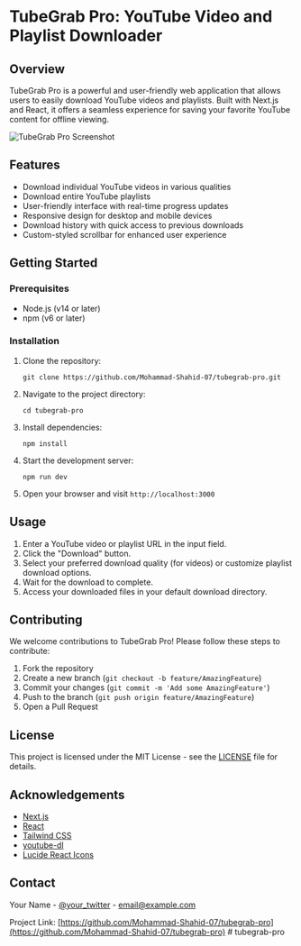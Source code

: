 # TubeGrab Pro: YouTube Video and Playlist Downloader

## Overview

TubeGrab Pro is a powerful and user-friendly web application that allows users to easily download YouTube videos and playlists. Built with Next.js and React, it offers a seamless experience for saving your favorite YouTube content for offline viewing.

![TubeGrab Pro Screenshot](https://via.placeholder.com/800x400.png?text=TubeGrab+Pro+Screenshot)

## Features

- Download individual YouTube videos in various qualities
- Download entire YouTube playlists
- User-friendly interface with real-time progress updates
- Responsive design for desktop and mobile devices
- Download history with quick access to previous downloads
- Custom-styled scrollbar for enhanced user experience

## Getting Started

### Prerequisites

- Node.js (v14 or later)
- npm (v6 or later)

### Installation

1. Clone the repository:

   ```
   git clone https://github.com/Mohammad-Shahid-07/tubegrab-pro.git
   ```

2. Navigate to the project directory:

   ```
   cd tubegrab-pro
   ```

3. Install dependencies:

   ```
   npm install
   ```

4. Start the development server:

   ```
   npm run dev
   ```

5. Open your browser and visit `http://localhost:3000`

## Usage

1. Enter a YouTube video or playlist URL in the input field.
2. Click the "Download" button.
3. Select your preferred download quality (for videos) or customize playlist download options.
4. Wait for the download to complete.
5. Access your downloaded files in your default download directory.

## Contributing

We welcome contributions to TubeGrab Pro! Please follow these steps to contribute:

1. Fork the repository
2. Create a new branch (`git checkout -b feature/AmazingFeature`)
3. Commit your changes (`git commit -m 'Add some AmazingFeature'`)
4. Push to the branch (`git push origin feature/AmazingFeature`)
5. Open a Pull Request

## License

This project is licensed under the MIT License - see the [LICENSE](LICENSE) file for details.

## Acknowledgements

- [Next.js](https://nextjs.org/)
- [React](https://reactjs.org/)
- [Tailwind CSS](https://tailwindcss.com/)
- [youtube-dl](https://github.com/ytdl-org/youtube-dl)
- [Lucide React Icons](https://lucide.dev/)

## Contact

Your Name - [@your_twitter](https://twitter.com/your_twitter) - email@example.com

Project Link: [https://github.com/Mohammad-Shahid-07/tubegrab-pro](https://github.com/Mohammad-Shahid-07/tubegrab-pro)
#   t u b e g r a b - p r o  
 